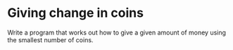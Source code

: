 Giving change in coins
======================

Write a program that works out how to give a given amount of money using the smallest number of coins.